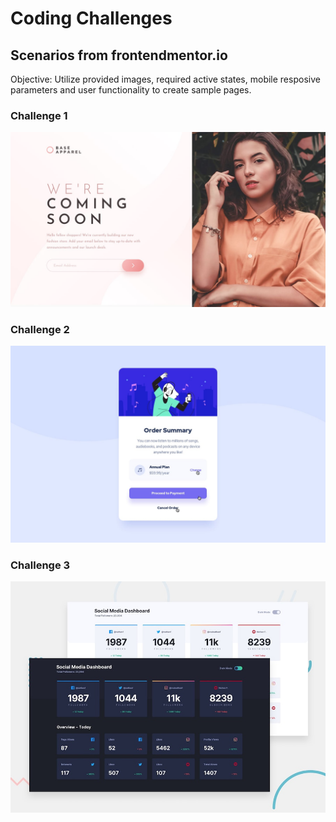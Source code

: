 

<h1>Coding Challenges</h1>
<h2>Scenarios from frontendmentor.io</h2>

<p> Objective: Utilize provided images, required active states, mobile resposive parameters and user functionality to create sample pages. </p>

<h3>Challenge 1</h3>
<img src= "base-apparel-coming-soon-master\design\desktop-design.jpg">
<h3>Challenge 2</h3>
<img src= "order-summary-component-main\design\active-states.jpg">
<h3>Challenge 3</h3>
<img src="social-media-dashboard-with-theme-switcher-master\design\desktop-preview.jpg">